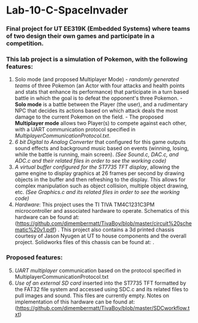 # Lab-10-C-SpaceInvader
### Final project for UT EE319K (Embedded Systems) where teams of two design their own games and participate in a competition.
### This lab project is a simulation of Pokemon, with the following features:
  1. Solo mode (and proposed Multiplayer Mode)
    - *randomly generated teams* of three Pokemon (an Actor with four attacks and health points and stats that 
      enhance its performance) that participate in a turn based battle in which the goal is to defeat the 
      opponent's three Pokemon.
    - **Solo mode** is a battle between the Player (the user), and a rudimentary NPC that decides its actions based on which attack
      deals the most damage to the current Pokemon on the field.
    - The proposed **Multiplayer mode** allows two Player(s) to compete against each other, with a UART communication protocol
      specified in *MultiplayerCommunicationProtocol.txt*. 
  2. *6 bit Digital to Analog Converter* that configured for this game outputs sound effects and background music based on events
    (winning, losing, while the battle is running, main screen). *(See Sound.c, DAC.c, and ADC.c and their related files in order 
    to see the working code)*
  3. *A virtual buffer configured for the ST7735 TFT display*, allowing the game engine to display graphics at 26 frames per second
    by drawing objects in the buffer and then refreshing to the display. This allows for complex manipulation such as object collision,
    multiple object drawing, etc. *(See Graphics.c and its related files in order to see the working code)*
  4. *Hardware*: This project uses the TI TIVA TM4C1231C3PM microcontroller and associated hardware to operate. Schematics of this hardware 
    can be found at: (https://github.com/dimembermatt/TivaBoy/blob/master/circuit%20schematic%20v1.pdf) . This project also contains a 3d printed chassis courtesy of Jason Nyugen at UT to house components and the overall 
    project. Solidworks files of this chassis can be found at: .
    
    
### Proposed features:
  5. *UART multiplayer* communication based on the protocol specified in MultiplayerCommunicationProtocol.txt
  6. *Use of an external SD card* inserted into the ST7735 TFT formatted by the FAT32 file system and accessed using SDC.c and its related 
    files to pull images and sound. This files are currently empty. Notes on implementation of this hardware can be found at: (https://github.com/dimembermatt/TivaBoy/blob/master/SDCworkflow.txt)
    
